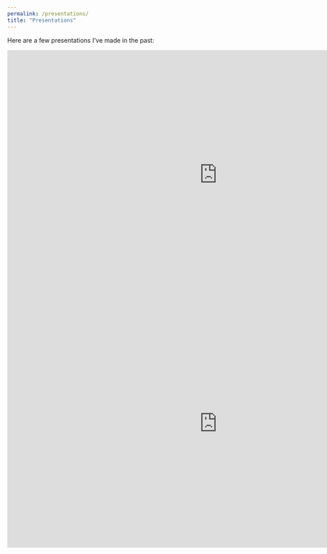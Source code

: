 ```yaml
---
permalink: /presentations/
title: "Presentations"
---
```


Here are a few presentations I've made in the past:

<style>
.responsive-wrap iframe{ max-width: 100%;}
</style>
<iframe src="https://docs.google.com/presentation/d/e/2PACX-1vSzmPWkiOmRZcTZRATqw3Rl-8dpcVfMBOHYXM-rI2BHtfrNFWVabGbmLNJhYY09kLYkJwMmxDmKVQWN/embed?start=false&loop=false&delayms=3000" frameborder="0" width="960" height="569" allowfullscreen="true" mozallowfullscreen="true" webkitallowfullscreen="true"></iframe>
<iframe src="https://docs.google.com/presentation/d/e/2PACX-1vTI3Ze6xNo6dqLts6u6Msbd_Nhxb_I2n2GIAD-S7FwyN_wwShcblSLI9KxxiiVwXjPk3GGD0d07-vGf/embed?start=false&loop=false&delayms=3000" frameborder="0" width="960" height="569" allowfullscreen="true" mozallowfullscreen="true" webkitallowfullscreen="true"></iframe>